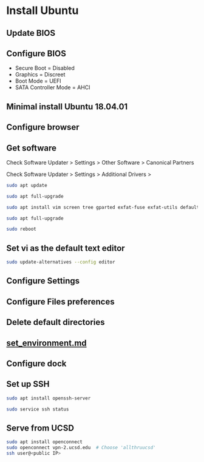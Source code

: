 # Install Ubuntu

## Update BIOS

## Configure BIOS

-   Secure Boot = Disabled
-   Graphics = Discreet
-   Boot Mode = UEFI
-   SATA Controller Mode = AHCI

## Minimal install Ubuntu 18.04.01

## Configure browser

## Get software

Check Software Updater > Settings > Other Software > Canonical Partners

Check Software Updater > Settings > Additional Drivers >

```sh
sudo apt update

sudo apt full-upgrade

sudo apt install vim screen tree gparted exfat-fuse exfat-utils default-jdk adobe-flashplugin browser-plugin-freshplayer-pepperflash

sudo apt full-upgrade

sudo reboot
```

## Set vi as the default text editor

```sh
sudo update-alternatives --config editor
```

## Configure Settings

## Configure Files preferences

## Delete default directories

## [set_environment.md](set_environment.md)

## Configure dock

## Set up SSH

```sh
sudo apt install openssh-server

sudo service ssh status
```

## Serve from UCSD

```sh
sudo apt install openconnect
sudo openconnect vpn-2.ucsd.edu  # Choose 'allthruucsd'
ssh user@<public IP>
```
